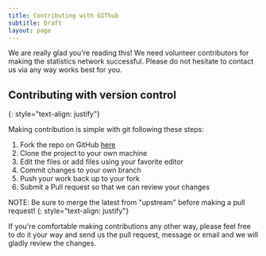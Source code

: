 ```yaml
---
title: Contributing with GIThub
subtitle: Draft
layout: page
---
```


We are really glad you're reading this! We need volunteer contributors for making the statistics network successful. Please do not hesitate to contact us via any way works best for you.

## Contributing with version control

{: style="text-align: justify"}

Making contribution is simple with git following these steps:

1. Fork the repo on GitHub [here](https://github.com/davan690/davan690.github.io)
2. Clone the project to your own machine
3. Edit the files or add files using your favorite editor
4. Commit changes to your own branch
5. Push your work back up to your fork
6. Submit a Pull request so that we can review your changes

NOTE: Be sure to merge the latest from "upstream" before making a pull request!
{: style="text-align: justify"}

If you're comfortable making contributions any other way, please feel free to do it your way and send us the pull request, message or email and we will gladly review the changes.